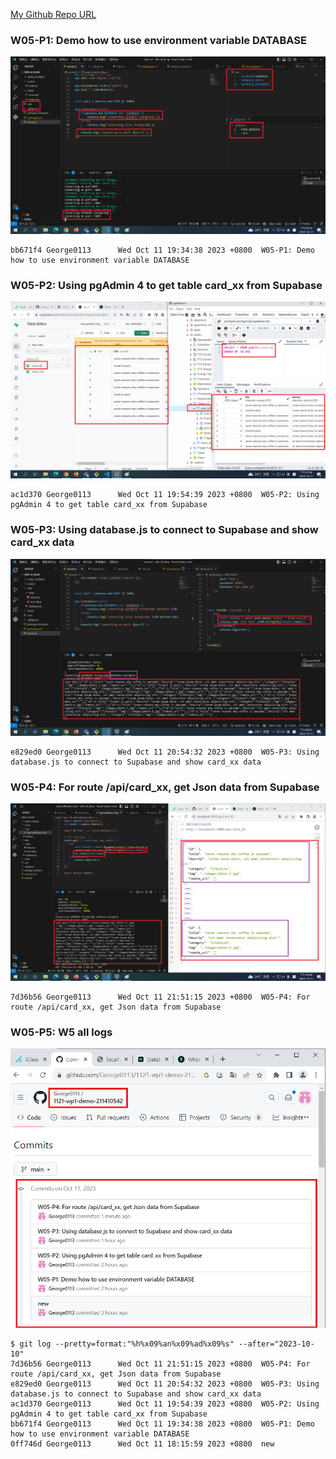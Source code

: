 [My Github Repo URL](https://github.com/George0113/1121-wp1-demo-211410542.git)

### W05-P1: Demo how to use environment variable DATABASE

![](w05-p1.png)

```
bb671f4 George0113      Wed Oct 11 19:34:38 2023 +0800  W05-P1: Demo how to use environment variable DATABASE
```

### W05-P2: Using pgAdmin 4 to get table card_xx from Supabase

![](w05-p2.png)

```
ac1d370 George0113      Wed Oct 11 19:54:39 2023 +0800  W05-P2: Using pgAdmin 4 to get table card_xx from Supabase
```

### W05-P3: Using database.js to connect to Supabase and show card_xx data

![](w05-p3.png)

```
e829ed0 George0113      Wed Oct 11 20:54:32 2023 +0800  W05-P3: Using database.js to connect to Supabase and show card_xx data
```

### W05-P4: For route /api/card_xx, get Json data from Supabase

![](w05-p4.png)

```
7d36b56 George0113      Wed Oct 11 21:51:15 2023 +0800  W05-P4: For route /api/card_xx, get Json data from Supabase
```

### W05-P5: W5 all logs

![](w05-p5.png)

```
$ git log --pretty=format:"%h%x09%an%x09%ad%x09%s" --after="2023-10-10"
7d36b56 George0113      Wed Oct 11 21:51:15 2023 +0800  W05-P4: For route /api/card_xx, get Json data from Supabase
e829ed0 George0113      Wed Oct 11 20:54:32 2023 +0800  W05-P3: Using database.js to connect to Supabase and show card_xx data
ac1d370 George0113      Wed Oct 11 19:54:39 2023 +0800  W05-P2: Using pgAdmin 4 to get table card_xx from Supabase
bb671f4 George0113      Wed Oct 11 19:34:38 2023 +0800  W05-P1: Demo how to use environment variable DATABASE
0ff746d George0113      Wed Oct 11 18:15:59 2023 +0800  new
```
